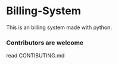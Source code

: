 # Billing-System

This is an billing system made with python.

### Contributors are welcome
read CONTIBUTING.md
